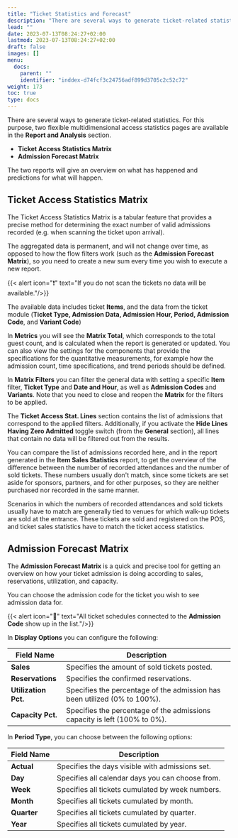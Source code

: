 ```yaml
---
title: "Ticket Statistics and Forecast"
description: "There are several ways to generate ticket-related statistics. For this purpose, two flexible multidimensional access statistics pages are available in the **Report and Analysis** section."
lead: ""
date: 2023-07-13T08:24:27+02:00
lastmod: 2023-07-13T08:24:27+02:00
draft: false
images: []
menu:
  docs:
    parent: ""
    identifier: "inddex-d74fcf3c24756adf899d3705c2c52c72"
weight: 173
toc: true
type: docs
---
```

There are several ways to generate ticket-related statistics.
For this purpose, two flexible multidimensional access statistics pages are available in the **Report and Analysis** section.

- **Ticket Access Statistics Matrix**
- **Admission Forecast Matrix**

The two reports will give an overview on what has happened and predictions for what will happen.

## Ticket Access Statistics Matrix

The Ticket Access Statistics Matrix is a tabular feature that provides a precise method for determining the exact number of valid admissions recorded (e.g. when scanning the ticket upon arrival).

The aggregated data is permanent, and will not change over time, as opposed to how the flow filters work (such as the **Admission Forecast Matrix**), so you need to create a new sum every time you wish to execute a new report.

{{< alert icon="❗" text="If you do not scan the tickets no data will be available."/>}}


The available data includes ticket **Items**, and the data from the ticket module (**Ticket Type, Admission Data, Admission Hour, Period, Admission Code**, and **Variant Code**)

In **Metrics** you will see the **Matrix Total**, which corresponds to the total guest count, and is calculated when the report is generated or updated. You can also view the settings for the components that provide the specifications for the quantitative measurements, for example how the admission count, time specifications, and trend periods should be defined.

In **Matrix Filters** you can filter the general data with setting a specific **Item** filter, **Ticket Type** and **Date and Hour**, as well as **Admission Codes** and **Variants**. Note that you need to close and reopen the **Matrix** for the filters to be applied.

The **Ticket Access Stat. Lines** section contains the list of admissions that correspond to the applied filters. Additionally, if you activate the **Hide Lines Having Zero Admitted** toggle switch (from the **General** section), all lines that contain no data will be filtered out from the results.

You can compare the list of admissions recorded here, and in the report generated in the **Item Sales Statistics** report, to get the overview of the difference between the number of recorded attendances and the number of sold tickets. These numbers usually don't match, since some tickets are set aside for sponsors, partners, and for other purposes, so they are neither purchased nor recorded in the same manner. 

Scenarios in which the numbers of recorded attendances and sold tickets usually have to match are generally tied to venues for which walk-up tickets are sold at the entrance. These tickets are sold and registered on the POS, and ticket sales statistics have to match the ticket access statistics. 


## Admission Forecast Matrix

The **Admission Forecast Matrix** is a quick and precise tool for getting an overview on how your ticket admission is doing according to sales, reservations, utilization, and capacity.

You can choose the admission code for the ticket you wish to see admission data for.

{{< alert icon="📝" text="All ticket schedules connected to the <b>Admission Code</b> show up in the list."/>}}

In **Display Options** you can configure the following:

| Field Name      | Description |
| ----------- | ----------- |
| **Sales**       | Specifies the amount of sold tickets posted.  |
| **Reservations**  | Specifies the confirmed reservations.      |
| **Utilization Pct.** | Specifies the percentage of the admission has been utilized (0% to 100%). |
| **Capacity Pct.** | Specifies the percentage of the admissions capacity is left (100% to 0%). |

In **Period Type**, you can choose between the following options:  

| Field Name      | Description |
| ----------- | ----------- |
| **Actual**       | Specifies the days visible with admissions set.  |
| **Day**  | Specifies all calendar days you can choose from.      |
| **Week** | Specifies all tickets cumulated by week numbers. |
| **Month** | Specifies all tickets cumulated by month. |
| **Quarter** | Specifies all tickets cumulated by quarter. |
| **Year** | Specifies all tickets cumulated by year.
